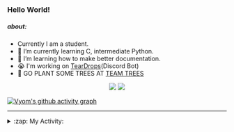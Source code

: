 ### Hello World!

##### about:
- Currently I am a student.
- 🌱 I’m currently learning C, intermediate Python.
- 🌱 I’m learning how to make better documentation.
- 😭 I'm working on [TearDrops](https://github.com/Vyvy-vi/TearDrops)(Discord Bot)
- 🌱 GO PLANT SOME TREES AT [TEAM TREES](https://teamtrees.org/)

<p align="center">
  <a href="https://twitter.com/Vyvy_viM"><img target="_blank" src="https://img.shields.io/badge/twitter%20@Vyvy_viM-0D95E8?style=for-the-badge&logo=twitter&logoColor=white"/></a> 
  <a href="https://vyvy-vi.github.io/portfolio"><img target="_blank" src="https://img.shields.io/badge/-I%27m_craving_for_open_source-green?style=for-the-badge&logo=github&logoColor=black"/></a> 
</p>

[![Vyom's github activity graph](https://activity-graph.herokuapp.com/graph?username=Vyvy-vi)](https://github.com/ashutosh00710/github-readme-activity-graph)

---
<details>
  <summary>:zap: My Activity:</summary>
  
<!--START_SECTION:waka-->
**I'm a Night 🦉** 

```text
🌞 Morning    27 commits     █░░░░░░░░░░░░░░░░░░░░░░░░   4.77% 
🌆 Daytime    147 commits    ██████░░░░░░░░░░░░░░░░░░░   25.97% 
🌃 Evening    240 commits    ██████████░░░░░░░░░░░░░░░   42.4% 
🌙 Night      152 commits    ██████░░░░░░░░░░░░░░░░░░░   26.86%

```
📅 **I'm Most Productive on Sunday** 

```text
Monday       93 commits     ████░░░░░░░░░░░░░░░░░░░░░   16.43% 
Tuesday      93 commits     ████░░░░░░░░░░░░░░░░░░░░░   16.43% 
Wednesday    71 commits     ███░░░░░░░░░░░░░░░░░░░░░░   12.54% 
Thursday     94 commits     ████░░░░░░░░░░░░░░░░░░░░░   16.61% 
Friday       34 commits     █░░░░░░░░░░░░░░░░░░░░░░░░   6.01% 
Saturday     80 commits     ███░░░░░░░░░░░░░░░░░░░░░░   14.13% 
Sunday       101 commits    ████░░░░░░░░░░░░░░░░░░░░░   17.84%

```


📊 **This Week I Spent My Time On** 

```text
🔥 Editors: 
Vim                      11 hrs 36 mins      █████████████████████████   100.0%

🐱‍💻 Projects: 
Shepherd-bot             4 hrs 8 mins        █████████░░░░░░░░░░░░░░░░   35.63% 
Praise-Bot-Discord       3 hrs 11 mins       ██████░░░░░░░░░░░░░░░░░░░   27.47% 
MLH-bot                  2 hrs 13 mins       ████░░░░░░░░░░░░░░░░░░░░░   19.15% 
Unknown Project          1 hr 22 mins        ███░░░░░░░░░░░░░░░░░░░░░░   11.85% 
hacktoberfest-practice   24 mins             █░░░░░░░░░░░░░░░░░░░░░░░░   3.55%

```


 Last Updated on 10/07/2021
<!--END_SECTION:waka-->
</details>

